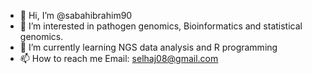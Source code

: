 - 👋 Hi, I’m @sabahibrahim90
- 👀 I’m interested in pathogen genomics, Bioinformatics and statistical genomics. 
- 🌱 I’m currently learning NGS data analysis and R programming 
- 📫 How to reach me Email: selhaj08@gmail.com 

<!---
sabahibrahim90/sabahibrahim90 is a ✨ special ✨ repository because its `README.md` (this file) appears on your GitHub profile.
You can click the Preview link to take a look at your changes.
--->
